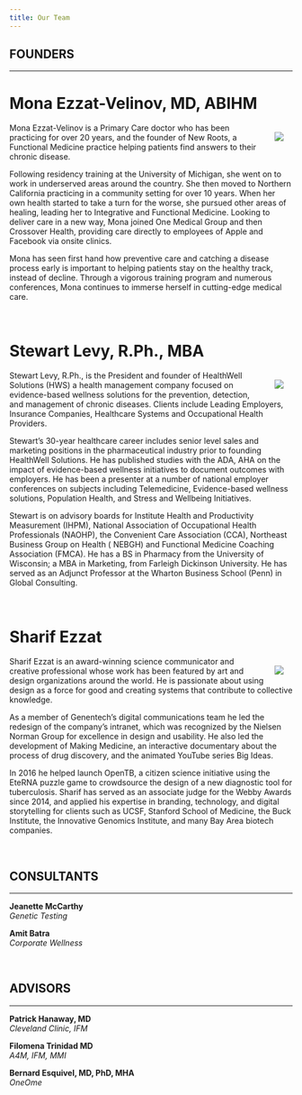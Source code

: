 ```yaml
---
title: Our Team
---
```


## **FOUNDERS** 
***

# **Mona Ezzat-Velinov, MD, ABIHM**  

<img src="/img/fpo.png" style="float:right; padding:16px"> Mona Ezzat-Velinov is a Primary Care doctor who has been practicing for over 20 years, and the founder of New Roots, a Functional Medicine practice helping patients find answers to their chronic disease. 

Following residency training at the University of Michigan, she went on to work in underserved areas around the country. She then moved to Northern California practicing in a community setting for over 10 years. When her own health started to take a turn for the worse, she pursued other areas of healing, leading her to Integrative and Functional Medicine. Looking to deliver care in a new way, Mona joined One Medical Group and then Crossover Health, providing care directly to employees of Apple and Facebook via onsite clinics.

Mona has seen first hand how preventive care and catching a disease process early is important to helping patients stay on the healthy track, instead of decline. Through a vigorous training program and numerous conferences, Mona continues to immerse herself in cutting-edge medical care.

<br />

# **Stewart Levy, R.Ph., MBA**  

<img src="/img/fpo.png" style="float:right; padding:16px"> Stewart Levy, R.Ph., is the President and founder of HealthWell Solutions (HWS) a health management company focused on evidence-based wellness solutions for the prevention, detection, and management of chronic diseases. Clients include Leading Employers, Insurance Companies, Healthcare Systems and Occupational Health Providers.

Stewart’s 30-year healthcare career includes senior level sales and marketing positions in the pharmaceutical industry prior to founding HealthWell Solutions. He has published studies with the ADA, AHA on the impact of evidence-based wellness initiatives to document outcomes with employers. He has been a presenter at a number of national employer conferences on subjects including Telemedicine, Evidence-based wellness solutions, Population Health, and Stress and Wellbeing Initiatives.

Stewart is on advisory boards for Institute Health and Productivity Measurement (IHPM), National Association of Occupational Health Professionals (NAOHP), the Convenient Care Association (CCA), Northeast Business Group on Health ( NEBGH) and Functional Medicine Coaching Association (FMCA). He has a BS in Pharmacy from the University of Wisconsin; a MBA in Marketing, from Farleigh Dickinson University. He has served as an Adjunct Professor at the Wharton Business School (Penn) in Global Consulting.

<br />

# **Sharif Ezzat**  

<img src="/img/fpo.png" style="float:right; padding:16px"> Sharif Ezzat is an award-winning science communicator and creative professional whose work has been featured by art and design organizations around the world. He is passionate about using design as a force for good and creating systems that contribute to collective knowledge. 

As a member of Genentech’s digital communications team he led the redesign of the company’s intranet, which was recognized by the Nielsen Norman Group for excellence in design and usability. He also led the development of Making Medicine, an interactive documentary about the process of drug discovery, and the animated YouTube series Big Ideas. 

In 2016 he helped launch OpenTB, a citizen science initiative using the EteRNA puzzle game to crowdsource the design of a new diagnostic tool for tuberculosis. Sharif has served as an associate judge for the Webby Awards since 2014, and applied his expertise in branding, technology, and digital storytelling for clients such as UCSF, Stanford School of Medicine, the Buck Institute, the Innovative Genomics Institute, and many Bay Area biotech companies.

<br />

## **CONSULTANTS** 
***

**Jeanette McCarthy**  
*Genetic Testing*

**Amit Batra**  
*Corporate Wellness*


<br />

## **ADVISORS**
***

**Patrick Hanaway, MD**  
*Cleveland Clinic, IFM*

**Filomena Trinidad MD**  
*A4M, IFM, MMI*

**Bernard Esquivel, MD, PhD, MHA**  
*OneOme*

